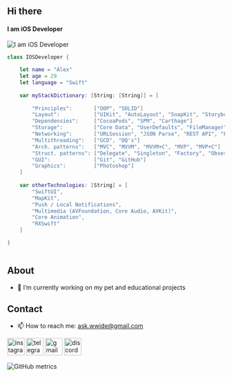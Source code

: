 ## Hi there
#### I am iOS Developer
![I am iOS Developer](https://i.pinimg.com/originals/15/e7/e3/15e7e300166c962d3b8a22f60b5cac9e.gif)

```swift
class IOSDeveloper {
    
    let name = "Alex"
    let age = 29
    let language = "Swift"
    
    var myStackDictionary: [String: [String]] = [
        
        "Principles":       ["OOP", "SOLID"]
        "Layout":           ["UIKit", "AutoLayout", "SnapKit", "Storyboard"]
        "Dependensies":     ["CocoaPods", "SPM", "Carthage"]
        "Storage":          ["Core Data", "UserDefaults", "FileManager", "Realm"]
        "Networking":       ["URLSession", "JSON Parse", "REST API", "Firebase"]
        "Multithreading":   ["GCD", "DQ's"]
        "Arch. patterns":   ["MVC", "MVVM", "MVVM+C", "MVP", "MVP+C"]
        "Struct. patterns": ["Delegate", "Singleton", "Factory", "Observer", "Facade"]
        "GUI":              ["Git", "GitHub"]
        "Graphics":         ["Photoshop"]
    ]
    
    var otherTechnologies: [String] = [
        "SwiftUI",
        "MapKit",
        "Push / Local Notifications",
        "Multimedia (AVFoundation, Core Audio, AVKit)",
        "Core Animation",
        "RXSwift"
    ]

}
    
```


## About
- 🔭 I’m currently working on my pet and educational projects 

## Contact
- 📫 How to reach me: ask.wwide@gmail.com 


[<img src='https://cdn.jsdelivr.net/npm/simple-icons@3.0.1/icons/instagram.svg' alt='instagram' height='40'>](https://www.instagram.com/@strel_loving_u/)  [<img src='https://cdn.jsdelivr.net/npm/simple-icons@3.0.1/icons/telegram.svg' alt='telegram' height='40'>](https://www.t.me/sash_ebash)  [<img src='https://cdn.jsdelivr.net/npm/simple-icons@3.0.1/icons/gmail.svg' alt='gmail' height='40'>](ask.wwide@gmail.com)  [<img src='https://cdn.jsdelivr.net/npm/simple-icons@3.0.1/icons/discord.svg' alt='discord' height='40'>](https://discordapp.com/users/strel4k#2224/)  

![GitHub metrics](https://metrics.lecoq.io/strel4k)  

